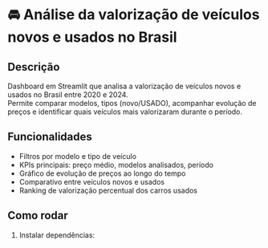 # 🚘 Análise da valorização de veículos novos e usados no Brasil

## Descrição
Dashboard em Streamlit que analisa a valorização de veículos novos e usados no Brasil entre 2020 e 2024.  
Permite comparar modelos, tipos (novo/USADO), acompanhar evolução de preços e identificar quais veículos mais valorizaram durante o período.

## Funcionalidades
- Filtros por modelo e tipo de veículo
- KPIs principais: preço médio, modelos analisados, período
- Gráfico de evolução de preços ao longo do tempo
- Comparativo entre veículos novos e usados
- Ranking de valorização percentual dos carros usados

## Como rodar
1. Instalar dependências:


